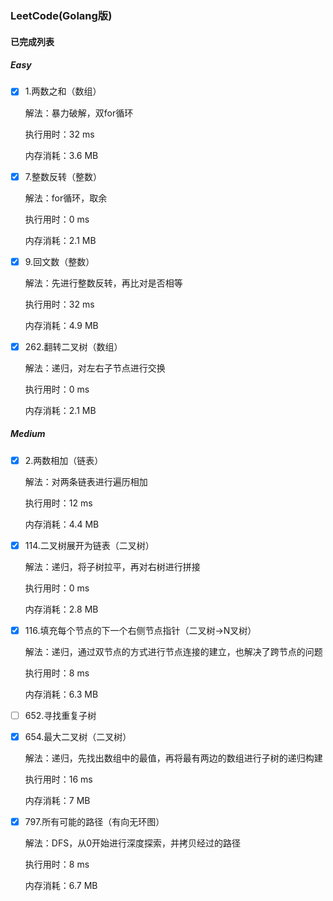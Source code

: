 ### LeetCode(Golang版)

#### 已完成列表

##### Easy

- [x] 1.两数之和（数组）

  解法：暴力破解，双for循环

  执行用时：32 ms

  内存消耗：3.6 MB

- [x] 7.整数反转（整数）

  解法：for循环，取余

  执行用时：0 ms

  内存消耗：2.1 MB

- [x] 9.回文数（整数）

  解法：先进行整数反转，再比对是否相等

  执行用时：32 ms

  内存消耗：4.9 MB

- [x] 262.翻转二叉树（数组）

  解法：递归，对左右子节点进行交换

  执行用时：0 ms

  内存消耗：2.1 MB

##### Medium

- [x] 2.两数相加（链表）

  解法：对两条链表进行遍历相加

  执行用时：12 ms

  内存消耗：4.4 MB

- [x] 114.二叉树展开为链表（二叉树）

  解法：递归，将子树拉平，再对右树进行拼接

  执行用时：0 ms

  内存消耗：2.8 MB

- [x] 116.填充每个节点的下一个右侧节点指针（二叉树->N叉树）

  解法：递归，通过双节点的方式进行节点连接的建立，也解决了跨节点的问题

  执行用时：8 ms

  内存消耗：6.3 MB

- [ ] 652.寻找重复子树

- [x] 654.最大二叉树（二叉树）

  解法：递归，先找出数组中的最值，再将最有两边的数组进行子树的递归构建

  执行用时：16 ms

  内存消耗：7 MB

- [x] 797.所有可能的路径（有向无环图）

  解法：DFS，从0开始进行深度探索，并拷贝经过的路径

  执行用时：8 ms

  内存消耗：6.7 MB

